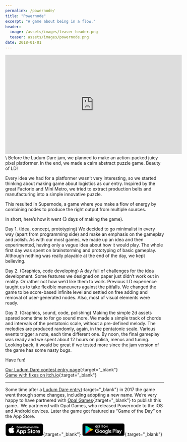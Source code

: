 ```yaml
---
permalink: /powernode/
title: "Powernode"
excerpt: "A game about being in a flow."
header:
  image: /assets/images/teaser-header.png
  teaser: assets/images/powernode.png
date: 2018-01-01
---
```


<iframe width="560" height="315" src="https://www.youtube.com/embed/WbGspQ1diNs" title="YouTube video player" frameborder="0" allow="accelerometer; autoplay; clipboard-write; encrypted-media; gyroscope; picture-in-picture" allowfullscreen></iframe>
\
Before the Ludum Dare jam, we planned to make an action-packed juicy pixel platformer. In the end, we made a calm abstract puzzle game. Beauty of LD!  

Every idea we had for a platformer wasn’t very interesting, so we started thinking about making game about logistics as our entry. Inspired by the great Factorio and Mini Metro, we tried to extract production belts and manufacturing into a simple innovative puzzle.  

This resulted in Supernode, a game where you make a flow of energy by combining nodes to produce the right output from multiple sources.  

In short, here’s how it went (3 days of making the game).

<blockquote class="imgur-embed-pub" lang="en" data-id="t3SF5JK"><a href="//imgur.com/t3SF5JK"></a></blockquote><script async src="//s.imgur.com/min/embed.js" charset="utf-8"></script>  

Day 1. (Idea, concept, prototyping)
We decided to go minimalist in every way (apart from programming side) and make an emphasis on the gameplay and polish. As with our most games, we made up an idea and then experimented, having only a vague idea about how it would play. The whole first day was spent on brainstorming and prototyping of basic gameplay. Although nothing was really playable at the end of the day, we kept believing.  

<blockquote class="imgur-embed-pub" lang="en" data-id="XlXFWwm"><a href="//imgur.com/XlXFWwm"></a></blockquote><script async src="//s.imgur.com/min/embed.js" charset="utf-8"></script>  

Day 2. (Graphics, code developing)
A day full of challenges for the idea development. Some features we designed on paper just didn’t work out in reality. Or rather not how we’d like them to work. Previous LD experience taught us to take flexible maneuvers against the pitfalls. We changed the game to be score-based infinite level and settled on free adding and removal of user-generated nodes. Also, most of visual elements were ready.  

<blockquote class="imgur-embed-pub" lang="en" data-id="rZXdXyr"><a href="//imgur.com/rZXdXyr"></a></blockquote><script async src="//s.imgur.com/min/embed.js" charset="utf-8"></script>  

Day 3. (Graphics, sound, code, polishing)
Making the simple 2d assets spared some time to for go sound more. We made a simple track of chords and intervals of the pentatonic scale, without a pre-defined melody. The melodies are produced randomly, again, in the pentatonic scale. Various events trigger a note, each time different one. By noon, the final gameplay was ready and we spent about 12 hours on polish, menus and tuning. Looking back, it would be great if we tested more since the jam version of the game has some nasty bugs.  

<blockquote class="imgur-embed-pub" lang="en" data-id="a/mUDIc"><a href="//imgur.com/mUDIc"></a></blockquote><script async src="//s.imgur.com/min/embed.js" charset="utf-8"></script>  

Have fun!  

[Our Ludum Dare contest entry page](https://ldjam.com/events/ludum-dare/39/supernode){:target="_blank"}  
[Game with fixes on itch.io](https://dustyroom.itch.io/supernode){:target="_blank"}  

---
Some time after a [Ludum Dare entry](http://dustyroom.com/supernode-ld39-entry/){:target="_blank"} in 2017 the game went through some changes, including adopting a new name. We’re very happy to have partnered with [Opal Games](http://opalgames.fr/){:target="_blank"} to publish this game.. We partnered with Opal Games, who released Powernode to the iOS and Android devices. Later the game got featured as “Game of the Day” on the App Store.

[![Download on the App Store](/assets/images/appstore_button_download.png "Download on the App Store")](https://apps.apple.com/us/app/powernode/id1339814815){:target="_blank"}
[![Get It on Google Play](/assets/images/google-play-badge-1.png "Get It on Google Play")](https://play.google.com/store/apps/details?id=com.dustyroom.supersum){:target="_blank"}  
